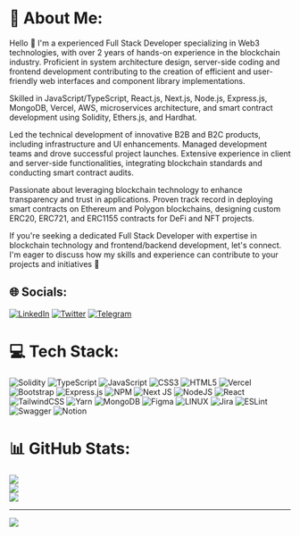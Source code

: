# 💫 About Me:
Hello 👋 I'm a experienced Full Stack Developer specializing in Web3 technologies, with over 2 years of hands-on experience in the blockchain industry. Proficient in system architecture design, server-side coding and frontend development contributing to the creation of efficient and user-friendly web interfaces and component library implementations.

Skilled in JavaScript/TypeScript, React.js, Next.js, Node.js, Express.js, MongoDB, Vercel, AWS, microservices architecture, and smart contract development using Solidity, Ethers.js, and Hardhat.

Led the technical development of innovative B2B and B2C products, including infrastructure and UI enhancements. Managed development teams and drove successful project launches. Extensive experience in client and server-side functionalities, integrating blockchain standards and conducting smart contract audits.

Passionate about leveraging blockchain technology to enhance transparency and trust in applications. Proven track record in deploying smart contracts on Ethereum and Polygon blockchains, designing custom ERC20, ERC721, and ERC1155 contracts for DeFi and NFT projects.

If you're seeking a dedicated Full Stack Developer with expertise in blockchain technology and frontend/backend development, let's connect. I'm eager to discuss how my skills and experience can contribute to your projects and initiatives 🙌

## 🌐 Socials:
[![LinkedIn](https://img.shields.io/badge/LinkedIn-%230077B5.svg?logo=linkedin&logoColor=white)](https://www.linkedin.com/in/luis-rivero-a76013152) [![Twitter](https://img.shields.io/badge/Twitter-%231DA1F2.svg?logo=Twitter&logoColor=white)](https://twitter.com/Ljrr3045Dev) [![Telegram](https://img.shields.io/badge/Telegram-2CA5E0?style=flat-squeare&logo=telegram&logoColor=white)](https://t.me/LJ_R99)

# 💻 Tech Stack:
![Solidity](https://img.shields.io/badge/Solidity-%23363636.svg?style=for-the-badge&logo=solidity&logoColor=white) ![TypeScript](https://img.shields.io/badge/typescript-%23007ACC.svg?style=for-the-badge&logo=typescript&logoColor=white) ![JavaScript](https://img.shields.io/badge/javascript-%23323330.svg?style=for-the-badge&logo=javascript&logoColor=%23F7DF1E) ![CSS3](https://img.shields.io/badge/css3-%231572B6.svg?style=for-the-badge&logo=css3&logoColor=white) ![HTML5](https://img.shields.io/badge/html5-%23E34F26.svg?style=for-the-badge&logo=html5&logoColor=white) ![Vercel](https://img.shields.io/badge/vercel-%23000000.svg?style=for-the-badge&logo=vercel&logoColor=white) ![Bootstrap](https://img.shields.io/badge/bootstrap-%23563D7C.svg?style=for-the-badge&logo=bootstrap&logoColor=white) ![Express.js](https://img.shields.io/badge/express.js-%23404d59.svg?style=for-the-badge&logo=express&logoColor=%2361DAFB) ![NPM](https://img.shields.io/badge/NPM-%23000000.svg?style=for-the-badge&logo=npm&logoColor=white) ![Next JS](https://img.shields.io/badge/Next-black?style=for-the-badge&logo=next.js&logoColor=white) ![NodeJS](https://img.shields.io/badge/node.js-6DA55F?style=for-the-badge&logo=node.js&logoColor=white) ![React](https://img.shields.io/badge/react-%2320232a.svg?style=for-the-badge&logo=react&logoColor=%2361DAFB) ![TailwindCSS](https://img.shields.io/badge/tailwindcss-%2338B2AC.svg?style=for-the-badge&logo=tailwind-css&logoColor=white) ![Yarn](https://img.shields.io/badge/yarn-%232C8EBB.svg?style=for-the-badge&logo=yarn&logoColor=white) ![MongoDB](https://img.shields.io/badge/MongoDB-%234ea94b.svg?style=for-the-badge&logo=mongodb&logoColor=white) 	![Figma](https://img.shields.io/badge/figma-%23F24E1E.svg?style=for-the-badge&logo=figma&logoColor=white) ![LINUX](https://img.shields.io/badge/Linux-FCC624?style=for-the-badge&logo=linux&logoColor=black) ![Jira](https://img.shields.io/badge/jira-%230A0FFF.svg?style=for-the-badge&logo=jira&logoColor=white) ![ESLint](https://img.shields.io/badge/ESLint-4B3263?style=for-the-badge&logo=eslint&logoColor=white) ![Swagger](https://img.shields.io/badge/-Swagger-%23Clojure?style=for-the-badge&logo=swagger&logoColor=white) ![Notion](https://img.shields.io/badge/Notion-%23000000.svg?style=for-the-badge&logo=notion&logoColor=white)
# 📊 GitHub Stats:
![](https://github-readme-stats.vercel.app/api?username=Ljrr3045&theme=react&hide_border=false&include_all_commits=false&count_private=false)<br/>
![](https://github-readme-streak-stats.herokuapp.com/?user=Ljrr3045&theme=react&hide_border=false)<br/>
![](https://github-readme-stats.vercel.app/api/top-langs/?username=Ljrr3045&theme=react&hide_border=false&include_all_commits=false&count_private=false&layout=compact)

---
[![](https://visitcount.itsvg.in/api?id=Ljrr3045&icon=0&color=1)](https://visitcount.itsvg.in)

<!-- Proudly created with GPRM ( https://gprm.itsvg.in ) -->
